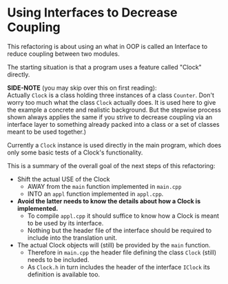 # Using Interfaces to Decrease Coupling

This refactoring is about using an what in OOP is called an
Interface to reduce coupling between two modules.

The starting situation is that a program uses a feature
called "Clock" directly.

**SIDE-NOTE** (you may skip over this on first reading):\
Actually `Clock` is a class holding three instances of a
class `Counter`. Don't worry too much what the class `Clock`
actually does. It is used here to give the example a
concrete and realistic background. But the stepwise process
shown always applies the same if you strive to decrease
coupling via an interface layer to something already packed
into a class or a set of classes meant to be used together.)

Currently a `Clock` instance is used directly in the main
program, which does only some basic tests of a Clock's
functionality.

This is a summary of the overall goal of the next steps of
this refactoring:
- Shift the actual USE of the Clock
  - AWAY from the `main` function implemented in
    `main.cpp`
  - INTO an `appl` function implemented in `appl.cpp`.
- **Avoid the latter needs to know the details about how a
  Clock is implemented.**
  - To compile `appl.cpp` it should suffice to know how
    a Clock is meant to be used by its interface.
  - Nothing but the header file of the interface should be
    required to include into the translation unit.
- The actual Clock objects will (still) be provided by the
  `main` function.
  - Therefore in `main.cpp` the header file defining the
    class `Clock` (still) needs to be included.
  - As `Clock.h` in turn includes the header of the
    interface `IClock` its definition is available too.
